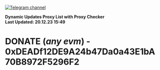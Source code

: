 [![Telegram channel](https://img.shields.io/endpoint?url=https://runkit.io/damiankrawczyk/telegram-badge/branches/master?url=https://t.me/n4z4v0d)](https://t.me/n4z4v0d) 

**Dynamic Updates Proxy List with Proxy Checker**  
**Last Updated: 20.12.23 15:49**

# DONATE (_any evm_) - 0xDEADf12DE9A24b47Da0a43E1bA70B8972F5296F2
